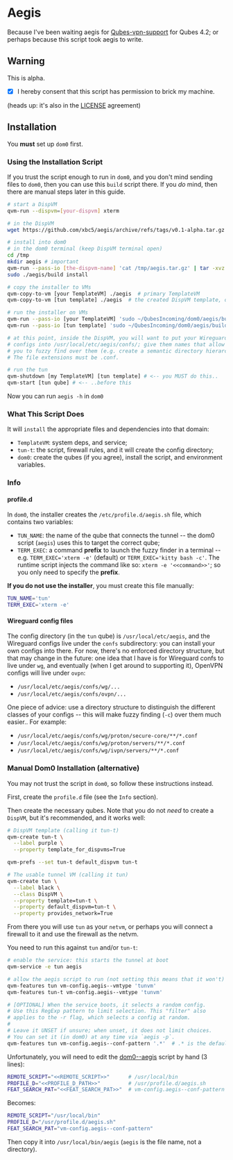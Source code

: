 # Aegis

Because I've been waiting aegis for [Qubes-vpn-support](https://github.com/tasket/Qubes-vpn-support/issues/72) for Qubes 4.2; or perhaps because this script took aegis to write.

## Warning

This is alpha.

- [x] I hereby consent that this script has permission to brick my machine.

(heads up: it's also in the [LICENSE](LICENSE) agreement)

## Installation

You **must** set up `dom0` first.

### Using the Installation Script

If you trust the script enough to run in `dom0`, and you don't mind sending files to `dom0`, then you can use this `build` script there. If you *do* mind, then there are manual steps later in this guide.

```sh
# start a DispVM
qvm-run --dispvm=[your-dispvm] xterm

# in the DispVM
wget https://github.com/xbc5/aegis/archive/refs/tags/v0.1-alpha.tar.gz -O /tmp/aegis.tar.gz

# install into dom0
# in the dom0 terminal (keep DispVM terminal open)
cd /tmp
mkdir aegis # important
qvm-run --pass-io [the-dispvm-name] 'cat /tmp/aegis.tar.gz' | tar -xvz -C aegis --strip-components=1
sudo ./aegis/build install

# copy the installer to VMs
qvm-copy-to-vm [your TemplateVM] ./aegis  # primary TemplateVM
qvm-copy-to-vm [tun template] ./aegis  # the created DispVM template, or the tun qube if you didn't create one

# run the installer on VMs
qvm-run --pass-io [your TemplateVM] 'sudo ~/QubesIncoming/dom0/aegis/build install'
qvm-run --pass-io [tun template] 'sudo ~/QubesIncoming/dom0/aegis/build install'

# at this point, inside the DispVM, you will want to put your Wireguard
# configs into /usr/local/etc/aegis/confs/; give them names that allow
# you to fuzzy find over them (e.g. create a semantic directory hierarchy).
# The file extensions must be .conf.

# run the tun
qvm-shutdown [my TemplateVM] [tun template] # <-- you MUST do this..
qvm-start [tun qube] # <-- ..before this
```

Now you can run `aegis -h` in `dom0` 

### What This Script Does

It will `install` the appropriate files and dependencies into that domain:
- `TemplateVM`: system deps, and service;
- `tun-t`: the script, firewall rules, and it will create the config directory;
- `dom0`: create the qubes (if you agree), install the script, and environment variables.

### Info

#### profile.d

In `dom0`, the installer creates the `/etc/profile.d/aegis.sh` file, which contains two variables:
- `TUN_NAME`: the name of the qube that connects the tunnel -- the dom0 script (`aegis`) uses this to target the correct qube;
- `TERM_EXEC`: a command **prefix** to launch the fuzzy finder in a terminal -- e.g. `TERM_EXEC='xterm -e'` (default) or `TERM_EXEC='kitty bash -c'`. The runtime script injects the command like so: `xterm -e '<<command>>'`; so you only need to specify the **prefix**.

**If you do not use the installer**, you must create this file manually:
```sh
TUN_NAME='tun'
TERM_EXEC='xterm -e'
```

#### Wireguard config files

The config directory (in the `tun` qube) is `/usr/local/etc/aegis`, and the Wireguard configs live under the `confs` subdirectory: you can install your own configs into there. For now, there's no enforced directory structure, but that may change in the future: one idea that I have is for Wireguard confs to live under `wg`, and eventually (when I get around to supporting it), OpenVPN configs will live under `ovpn`:
- `/usr/local/etc/aegis/confs/wg/...`
- `/usr/local/etc/aegis/confs/ovpn/...`

 One piece of advice: use a directory structure to distinguish the different classes of your configs -- this will make fuzzy finding (`-c`) over them much easier.. For example:
- `/usr/local/etc/aegis/confs/wg/proton/secure-core/**/*.conf`
- `/usr/local/etc/aegis/confs/wg/proton/servers/**/*.conf`
- `/usr/local/etc/aegis/confs/wg/ivpn/servers/**/*.conf`

### Manual Dom0 Installation (alternative)

You may not trust the script in `dom0`, so follow these instructions instead.

First, create the `profile.d` file (see the `Info` section).

Then create the necessary qubes. Note that you do not *need* to create a `DispVM`, but it's recommended, and it works well:
```sh
# DispVM template (calling it tun-t)
qvm-create tun-t \
  --label purple \
  --property template_for_dispvms=True

qvm-prefs --set tun-t default_dispvm tun-t

# The usable tunnel VM (calling it tun)
qvm-create tun \
  --label black \
  --class DispVM \
  --property template=tun-t \
  --property default_dispvm=tun-t \
  --property provides_network=True
```

From there you will use `tun` as your `netvm`, or perhaps you will connect a firewall to it and use the firewall as the netvm.

You need to run this against `tun` and/or `tun-t`:

```sh
# enable the service: this starts the tunnel at boot
qvm-service -e tun aegis

# allow the aegis script to run (not setting this means that it won't)
qvm-features tun vm-config.aegis--vmtype 'tunvm'
qvm-features tun-t vm-config.aegis--vmtype 'tunvm'

# [OPTIONAL] When the service boots, it selects a random config.
# Use this RegExp pattern to limit selection. This "filter" also
# applies to the -r flag, which selects a config at random.
#
# Leave it UNSET if unsure; when unset, it does not limit choices.
# You can set it (in dom0) at any time via `aegis -p`.
qvm-features tun vm-config.aegis--conf-pattern '.*'  # .* is the default
```

Unfortunately, you will need to edit the [dom0--aegis](artifacts/dom0--aegis) script by hand (3 lines):
```sh
REMOTE_SCRIPT="<<REMOTE_SCRIPT>>"      # /usr/local/bin
PROFILE_D="<<PROFILE_D_PATH>>"         # /usr/profile.d/aegis.sh
FEAT_SEARCH_PAT="<<FEAT_SEARCH_PAT>>"  # vm-config.aegis--conf-pattern
```

Becomes:
```sh
REMOTE_SCRIPT="/usr/local/bin"
PROFILE_D="/usr/profile.d/aegis.sh"
FEAT_SEARCH_PAT="vm-config.aegis--conf-pattern"
```

Then copy it into `/usr/local/bin/aegis` (`aegis` is the file name, not a directory).


